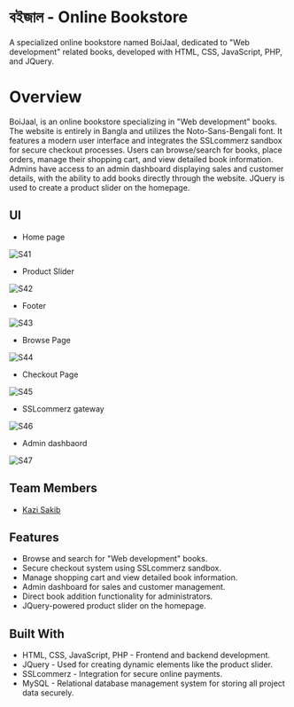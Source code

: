 # বইজাল - Online Bookstore
A specialized online bookstore named BoiJaal, dedicated to "Web development" related books, developed with HTML, CSS, JavaScript, PHP, and JQuery.

# Overview
BoiJaal, is an online bookstore specializing in "Web development" books. The website is entirely in Bangla and utilizes the Noto-Sans-Bengali font. It features a modern user interface and integrates the SSLcommerz sandbox for secure checkout processes. Users can browse/search for books, place orders, manage their shopping cart, and view detailed book information. Admins have access to an admin dashboard displaying sales and customer details, with the ability to add books directly through the website. JQuery is used to create a product slider on the homepage.


## UI
* Home page
  
![S41](https://github.com/kzsakib/recipe-recommender/assets/101088043/bb414266-8f0a-460a-bd4c-cc1ecb56a737)
* Product Slider
  
![S42](https://github.com/kzsakib/recipe-recommender/assets/101088043/645b85b5-7544-4468-97aa-308877305501)
* Footer
  
![S43](https://github.com/kzsakib/recipe-recommender/assets/101088043/106d8e76-7677-4ca0-a91a-6b1c3d5590b5)
* Browse Page
  
![S44](https://github.com/kzsakib/recipe-recommender/assets/101088043/b835d271-7c0c-44a2-94a5-5ef0d0c637e2)
* Checkout Page
  
![S45](https://github.com/kzsakib/recipe-recommender/assets/101088043/98e3722a-80a7-4822-92a0-da66a6a3bf55)
* SSLcommerz gateway
  
![S46](https://github.com/kzsakib/recipe-recommender/assets/101088043/fef8820f-993c-4ad4-9faa-41910c85a81b)
* Admin dashbaord
  
![S47](https://github.com/kzsakib/recipe-recommender/assets/101088043/c5ad16e8-51f5-431a-a3a6-f900a8cbb76e)




## Team Members
* [Kazi Sakib](https://github.com/kzsakib)

## Features
* Browse and search for "Web development" books.
* Secure checkout system using SSLcommerz sandbox.
* Manage shopping cart and view detailed book information.
* Admin dashboard for sales and customer management.
* Direct book addition functionality for administrators.
* JQuery-powered product slider on the homepage.

## Built With
* HTML, CSS, JavaScript, PHP - Frontend and backend development.
* JQuery - Used for creating dynamic elements like the product slider.
* SSLcommerz - Integration for secure online payments.
* MySQL - Relational database management system for storing all project data securely.
